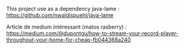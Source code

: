 This project use as a dependency java-lame : https://github.com/nwaldispuehl/java-lame

Article de medium intéressant (matos rasberry) : https://medium.com/@dupontgu/how-to-stream-your-record-player-throughout-your-home-for-cheap-fb044368a240